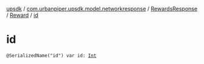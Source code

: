 [upsdk](../../../index.md) / [com.urbanpiper.upsdk.model.networkresponse](../../index.md) / [RewardsResponse](../index.md) / [Reward](index.md) / [id](./id.md)

# id

`@SerializedName("id") var id: `[`Int`](https://kotlinlang.org/api/latest/jvm/stdlib/kotlin/-int/index.html)
